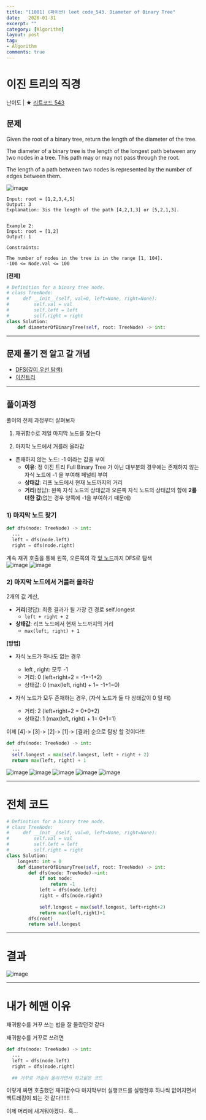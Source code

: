 ```yaml
---
title: "[1001] (파이썬) leet code_543. Diameter of Binary Tree"
date:   2020-01-31
excerpt: ""
category: [Algorithm]
layout: post
tag:
- Algorithm
comments: true
---
```



# 이진 트리의 직경
난이도 | ★
[리트코드 543](https://leetcode.com/problems/diameter-of-binary-tree/)   

## 문제  
Given the root of a binary tree, return the length of the diameter of the tree.

The diameter of a binary tree is the length of the longest path between any two nodes in a tree. This path may or may not pass through the root.

The length of a path between two nodes is represented by the number of edges between them.

![image](https://user-images.githubusercontent.com/76824611/123269281-c92db480-d539-11eb-9de0-f303aae8ead0.png)

```
Input: root = [1,2,3,4,5]
Output: 3
Explanation: 3is the length of the path [4,2,1,3] or [5,2,1,3].


Example 2:
Input: root = [1,2]
Output: 1
``` 
```
Constraints:

The number of nodes in the tree is in the range [1, 104].
-100 <= Node.val <= 100
```


**[전제]**   
```python
# Definition for a binary tree node.
# class TreeNode:
#     def __init__(self, val=0, left=None, right=None):
#         self.val = val
#         self.left = left
#         self.right = right
class Solution:
    def diameterOfBinaryTree(self, root: TreeNode) -> int:
```


----


## 문제 풀기 전 알고 갈 개념
* [DFS(깊이 우선 탐색)](https://yerimoh.github.io/Algo020/#%EA%B9%8A%EC%9D%B4-%EC%9A%B0%EC%84%A0-%ED%83%90%EC%83%89depth-first-search--dfs)     
* [이진트리](https://yerimoh.github.io/Algo023/)




----


## 풀이과정

풀이의 전체 과정부터 살펴보자    

1) 재귀함수로 제일 마지막 노드를 찾는다      

2) 마지막 노드에서 거를러 올라감       
* 존재하지 않는 노드: -1 이라는 값을 부여       
   * **이유**: 정 이진 트리 Full Binary Tree 가 아닌 대부분의 경우에는 존재하지 않는 자식 노드에 -1 을 부여해 페널티 부여       
   * **상태값**: 리프 노드에서 현재 노드까지의 거리        
   * **거리**(정답): 왼쪽 자식 노드의 상태값과 오른쪽 자식 노드의 상태값의 합에 **2를 더한 값**(없는 경우 양쪽에 -1을 부여하기 때문에)  


### 1) 마지막 노드 찾기

```python
def dfs(node: TreeNode) -> int:
  ...
  left = dfs(node.left) 
  right = dfs(node.right)
```
계속 재귀 호출을 통해 왼쪽, 오른쪽의 각 [잎 노드](https://yerimoh.github.io/Algo022/#%ED%8A%B8%EB%A6%AC%EC%9D%98-%EA%B8%B0%EB%B3%B8-%EA%B0%9C%EB%85%90)까지 DFS로 탐색    
![image](https://user-images.githubusercontent.com/76824611/123290381-30ecfb00-d54c-11eb-8ce7-2e4c978102f8.png)
![image](https://user-images.githubusercontent.com/76824611/123290390-32b6be80-d54c-11eb-9fcc-b9a1ec161f30.png)




### 2) 마지막 노드에서 거를러 올라감   

2개의 값 계산,   
* **거리**(정답): 최종 결과가 될 가장 긴 경로 self.longest     
  * ```left + right + 2```  
* **상태값**: 리프 노드에서 현재 노드까지의 거리
  * ```max(left, right) + 1```    

**[방법]**   
* 자식 노드가 하나도 없는 경우
  * left , right: 모두 -1      
  * 거리: 0  (left+right+2 = -1+-1+2)      
  * 상태값: 0 (max(left, right) + 1= -1+1=0)    

* 자식 노드가 모두 존재하는 경우, (자식 노드가 둘 다 상태값이 0 일 때)     
  * 거리: 2 (left+right+2 = 0+0+2)  
  * 상태값: 1 (max(left, right) + 1= 0+1=1)     

이제 [4]-> [3]-> [2]-> [1]-> [결과] 순으로 탐방 할 것이다!!!     

```python
def dfs(node: TreeNode) -> int:
  ...
  self.longest = max(self.longest, left + right + 2) 
  return max(left, right) + 1
```
![image](https://user-images.githubusercontent.com/76824611/123291295-f0da4800-d54c-11eb-8e05-89245975f731.png)
![image](https://user-images.githubusercontent.com/76824611/123291311-f33ca200-d54c-11eb-9a66-9a3188ebb17e.png)
![image](https://user-images.githubusercontent.com/76824611/123291328-f6379280-d54c-11eb-98ed-9d2c38b3231b.png)
![image](https://user-images.githubusercontent.com/76824611/123291340-f899ec80-d54c-11eb-9b3a-b9a1adf9dac4.png)
![image](https://user-images.githubusercontent.com/76824611/123291360-fc2d7380-d54c-11eb-9041-e99a54cda154.png)


---


# 전체 코드
```python
# Definition for a binary tree node.
# class TreeNode:
#     def __init__(self, val=0, left=None, right=None):
#         self.val = val
#         self.left = left
#         self.right = right
class Solution:
    longest: int = 0
    def diameterOfBinaryTree(self, root: TreeNode) -> int:
        def dfs(node: TreeNode)->int:
            if not node:
                return -1
            left = dfs(node.left)
            right = dfs(node.right)
            
            self.longest = max(self.longest, left+right+2)
            return max(left,right)+1
        dfs(root)
        return self.longest
```

----


# 결과
![image](https://user-images.githubusercontent.com/76824611/123292912-78748680-d54e-11eb-87e5-7d063007c730.png)


----


# 내가 헤맨 이유

재귀함수를 거꾸 쓰는 법을 잘 몰랐던것 같다     

재귀함수를 거꾸로 쓰려면

```python
def dfs(node: TreeNode) -> int:
  ...
  left = dfs(node.left) 
  right = dfs(node.right)
  
  ## 거꾸로 거슬러 올라가면서 하고싶은 코드
```

이렇게 짜면 호출했던 재귀함수다 마지막부터 실행코드를 실행한후 하나씩 없어지면서 백트레킹이 되는 것 같다!!!!!!

이제 머리에 새겨둬야겠다.. 흑...











